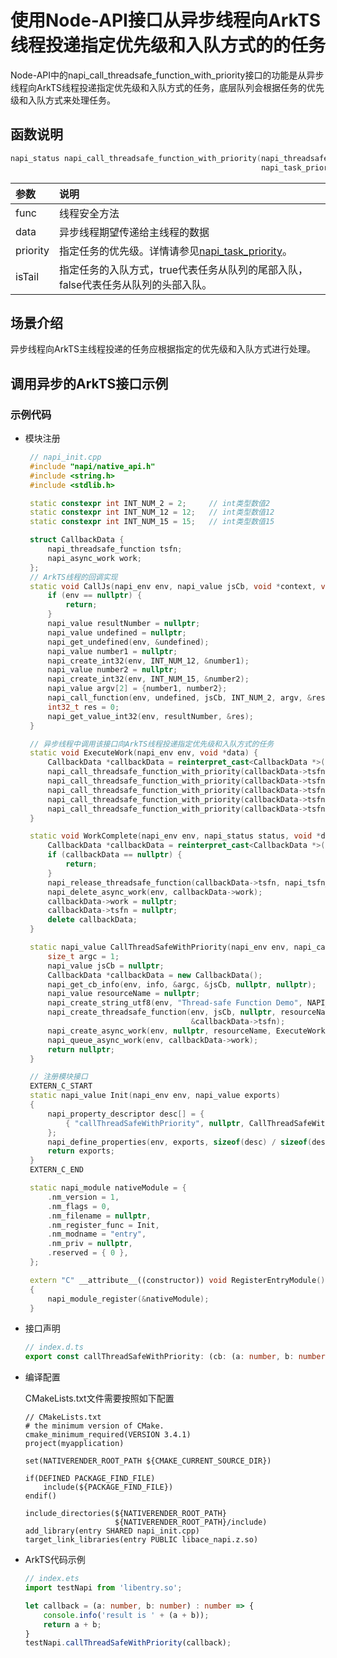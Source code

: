 # 使用Node-API接口从异步线程向ArkTS线程投递指定优先级和入队方式的的任务
Node-API中的napi_call_threadsafe_function_with_priority接口的功能是从异步线程向ArkTS线程投递指定优先级和入队方式的任务，底层队列会根据任务的优先级和入队方式来处理任务。

## 函数说明

```cpp
napi_status napi_call_threadsafe_function_with_priority(napi_threadsafe_function func, void *data,
                                                        napi_task_priority priority, bool isTail);
```

| 参数            | 说明          |
| :------------- | :----------------------------- |
| func           | 线程安全方法                   |
| data           | 异步线程期望传递给主线程的数据  |
| priority       | 指定任务的优先级。详情请参见[napi_task_priority](napi-data-types-interfaces.md#线程安全任务优先级)。 |
| isTail         | 指定任务的入队方式，true代表任务从队列的尾部入队，false代表任务从队列的头部入队。 |

## 场景介绍
异步线程向ArkTS主线程投递的任务应根据指定的优先级和入队方式进行处理。

## 调用异步的ArkTS接口示例

### 示例代码

- 模块注册

   ```c++
    // napi_init.cpp
    #include "napi/native_api.h"
    #include <string.h>
    #include <stdlib.h>

    static constexpr int INT_NUM_2 = 2;     // int类型数值2
    static constexpr int INT_NUM_12 = 12;   // int类型数值12
    static constexpr int INT_NUM_15 = 15;   // int类型数值15

    struct CallbackData {
        napi_threadsafe_function tsfn;
        napi_async_work work;
    };
    // ArkTS线程的回调实现
    static void CallJs(napi_env env, napi_value jsCb, void *context, void *data) {
        if (env == nullptr) {
            return;
        }
        napi_value resultNumber = nullptr;
        napi_value undefined = nullptr;
        napi_get_undefined(env, &undefined);
        napi_value number1 = nullptr;
        napi_create_int32(env, INT_NUM_12, &number1);
        napi_value number2 = nullptr;
        napi_create_int32(env, INT_NUM_15, &number2);
        napi_value argv[2] = {number1, number2};
        napi_call_function(env, undefined, jsCb, INT_NUM_2, argv, &resultNumber);
        int32_t res = 0;
        napi_get_value_int32(env, resultNumber, &res);
    }

    // 异步线程中调用该接口向ArkTS线程投递指定优先级和入队方式的任务
    static void ExecuteWork(napi_env env, void *data) {
        CallbackData *callbackData = reinterpret_cast<CallbackData *>(data);
        napi_call_threadsafe_function_with_priority(callbackData->tsfn, nullptr, napi_priority_idle, true); // 投递指定优先级为napi_priority_idle，入队方式为队列尾部入队的任务
        napi_call_threadsafe_function_with_priority(callbackData->tsfn, nullptr, napi_priority_low, true); // 投递指定优先级为napi_priority_low，入队方式为队列尾部入队的任务
        napi_call_threadsafe_function_with_priority(callbackData->tsfn, nullptr, napi_priority_high, true); // 投递指定优先级为napi_priority_high，入队方式为队列尾部入队的任务
        napi_call_threadsafe_function_with_priority(callbackData->tsfn, nullptr, napi_priority_immediate, true); // 投递指定优先级为napi_priority_immediate，入队方式为队列尾部入队的任务
        napi_call_threadsafe_function_with_priority(callbackData->tsfn, nullptr, napi_priority_high, false); // 投递指定优先级为napi_priority_high，入队方式为队列头部入队的任务
    }

    static void WorkComplete(napi_env env, napi_status status, void *data) {
        CallbackData *callbackData = reinterpret_cast<CallbackData *>(data);
        if (callbackData == nullptr) {
            return;
        }
        napi_release_threadsafe_function(callbackData->tsfn, napi_tsfn_release);
        napi_delete_async_work(env, callbackData->work);
        callbackData->work = nullptr;
        callbackData->tsfn = nullptr;
        delete callbackData;
    }

    static napi_value CallThreadSafeWithPriority(napi_env env, napi_callback_info info) {
        size_t argc = 1;
        napi_value jsCb = nullptr;
        CallbackData *callbackData = new CallbackData();
        napi_get_cb_info(env, info, &argc, &jsCb, nullptr, nullptr);
        napi_value resourceName = nullptr;
        napi_create_string_utf8(env, "Thread-safe Function Demo", NAPI_AUTO_LENGTH, &resourceName);
        napi_create_threadsafe_function(env, jsCb, nullptr, resourceName, 0, 1, nullptr, nullptr, nullptr, CallJs,
                                        &callbackData->tsfn);
        napi_create_async_work(env, nullptr, resourceName, ExecuteWork, WorkComplete, callbackData, &callbackData->work);
        napi_queue_async_work(env, callbackData->work);
        return nullptr;
    }

    // 注册模块接口
    EXTERN_C_START
    static napi_value Init(napi_env env, napi_value exports)
    {
        napi_property_descriptor desc[] = {
            { "callThreadSafeWithPriority", nullptr, CallThreadSafeWithPriority, nullptr, nullptr, nullptr, napi_default, nullptr }
        };
        napi_define_properties(env, exports, sizeof(desc) / sizeof(desc[0]), desc);
        return exports;
    }
    EXTERN_C_END

    static napi_module nativeModule = {
        .nm_version = 1,
        .nm_flags = 0,
        .nm_filename = nullptr,
        .nm_register_func = Init,
        .nm_modname = "entry",
        .nm_priv = nullptr,
        .reserved = { 0 },
    };

    extern "C" __attribute__((constructor)) void RegisterEntryModule()
    {
        napi_module_register(&nativeModule);
    }
   ```
   <!-- @[napi_call_threadsafe_function_with_priority_cpp](https://gitcode.com/openharmony/applications_app_samples/blob/master/code/DocsSample/ArkTS/NodeAPI/NodeAPIClassicUseCases/NodeAPIApplicationScenario/entry/src/main/cpp/napi_init.cpp) -->

- 接口声明

    ```ts
    // index.d.ts
    export const callThreadSafeWithPriority: (cb: (a: number, b: number) => number) => void;
    ```
    <!-- @[napi_call_threadsafe_function_with_priority_dts](https://gitcode.com/openharmony/applications_app_samples/blob/master/code/DocsSample/ArkTS/NodeAPI/NodeAPIClassicUseCases/NodeAPIApplicationScenario/entry/src/main/cpp/types/libentry/Index.d.ts) -->

- 编译配置

  CMakeLists.txt文件需要按照如下配置

    ```
    // CMakeLists.txt
    # the minimum version of CMake.
    cmake_minimum_required(VERSION 3.4.1)
    project(myapplication)

    set(NATIVERENDER_ROOT_PATH ${CMAKE_CURRENT_SOURCE_DIR})

    if(DEFINED PACKAGE_FIND_FILE)
        include(${PACKAGE_FIND_FILE})
    endif()

    include_directories(${NATIVERENDER_ROOT_PATH}
                        ${NATIVERENDER_ROOT_PATH}/include)
    add_library(entry SHARED napi_init.cpp)
    target_link_libraries(entry PUBLIC libace_napi.z.so)
    ```
    <!-- @[napi_call_threadsafe_function_with_priority_cmake](https://gitcode.com/openharmony/applications_app_samples/blob/master/code/DocsSample/ArkTS/NodeAPI/NodeAPIClassicUseCases/NodeAPIApplicationScenario/entry/src/main/cpp/CMakeLists.txt) -->

- ArkTS代码示例

    ```ts
    // index.ets
    import testNapi from 'libentry.so';
    
    let callback = (a: number, b: number) : number => {
        console.info('result is ' + (a + b));
        return a + b;
    }
    testNapi.callThreadSafeWithPriority(callback);
    ```
    <!-- @[napi_call_threadsafe_function_with_priority_ets](https://gitcode.com/openharmony/applications_app_samples/blob/master/code/DocsSample/ArkTS/NodeAPI/NodeAPIClassicUseCases/NodeAPIApplicationScenario/entry/src/main/ets/pages/Index.ets) -->